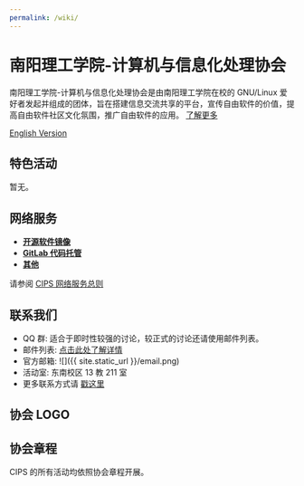 ```yaml
---
permalink: /wiki/
---
```


# 南阳理工学院-计算机与信息化处理协会

南阳理工学院-计算机与信息化处理协会是由南阳理工学院在校的 GNU/Linux 爱好者发起并组成的团体，旨在搭建信息交流共享的平台，宣传自由软件的价值，提高自由软件社区文化氛围，推广自由软件的应用。
[了解更多](intro.md)

[English Version](intro_english.md)

## 特色活动

<!-- - **[LUG 每周小聚](/wiki/cips/events/weeklyparty):**

  每周末由同学带来的技术分享演讲。

- **[Linux Install Party](/wiki/cips/events/lip):**

  推广和安装 Linux，宣传和鼓励开源和自由软件精神的活动。

- **[Linux 101](/wiki/cips/events/101):**

  帮助新手学习 Linux 的系列活动。

- **[自由软件日](/wiki/cips/events/sfd):**

  在国际自由软件基金会（SFI）的领导下，由自由/开源软件爱好者自发筹集的非盈利性活动。

- **[信息安全大赛](/wiki/cips/events/hackergame):**

  每年秋季学期举办的信息安全竞赛。 -->

暂无。

## 网络服务

- **[开源软件镜像](/wiki/cips/services/mirrors)**
- **[GitLab 代码托管](/wiki/cips/services/gitlab)**
- **[其他](/wiki/cips/services)**

请参阅 [CIPS 网络服务总则](/wiki/cips/services/rules)

## 联系我们

- QQ 群: 适合于即时性较强的讨论，较正式的讨论还请使用邮件列表。
- 邮件列表: [点击此处了解详情](/wiki/cips/mailinglist)
- 官方邮箱: ![]({{ site.static_url }}/email.png)
- 活动室: 东南校区 13 教 211 室
- 更多联系方式请 [戳这里](/wiki/cips/contact)

## 协会 LOGO

<!-- ![img]({{ site.static_url }}/logo.png) -->

<!-- Designed by Shengyu Zhang on 2018-08-30 -->

## 协会章程

CIPS 的所有活动均依照协会章程开展。
